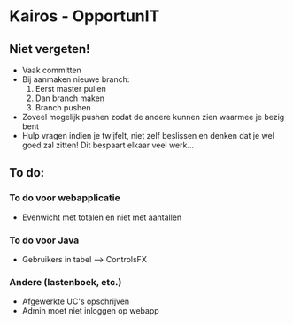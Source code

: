 # Kairos - OpportunIT

## Niet vergeten!
* Vaak committen
* Bij aanmaken nieuwe branch:
    1. Eerst master pullen
    2. Dan branch maken
    3. Branch pushen
* Zoveel mogelijk pushen zodat de andere kunnen zien waarmee je bezig bent
* Hulp vragen indien je twijfelt, niet zelf beslissen en denken dat je wel goed zal zitten! Dit bespaart elkaar veel werk...

## To do:
### To do voor webapplicatie
* Evenwicht met totalen en niet met aantallen

### To do voor Java
* Gebruikers in tabel --> ControlsFX

### Andere (lastenboek, etc.)
* Afgewerkte UC's opschrijven
* Admin moet niet inloggen op webapp
